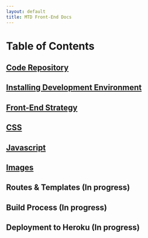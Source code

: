 ```yaml
---
layout: default
title: MTD Front-End Docs
---
```


# Table of Contents 

## [Code Repository](/repository)

## [Installing Development Environment](/development-environment)

## [Front-End Strategy](/front-end-strategy)

## [CSS](/css)

## [Javascript](/javascript)

## [Images](/images)

## Routes &amp; Templates (In progress)

## Build Process (In progress)

## Deployment to Heroku (In progress)
